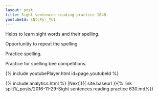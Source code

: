 ```yaml
---
layout: post
title: Sight sentences reading practice 1040
youtubeId: sNtcPy-_YUI
---
```

 
 
Helps to learn sight words and their spelling.

Opportunitiy to repeat the spelling. 

Practice spelling. 
 
Practice for spelling bee competitions. 
 
{% include youtubePlayer.html id=page.youtubeId %}
 
 
{% include analytics.html %} 
[Next]({{ site.baseurl }}{% link  split1/_posts/2016-11-29-Sight sentences reading practice 630.md%})
 
